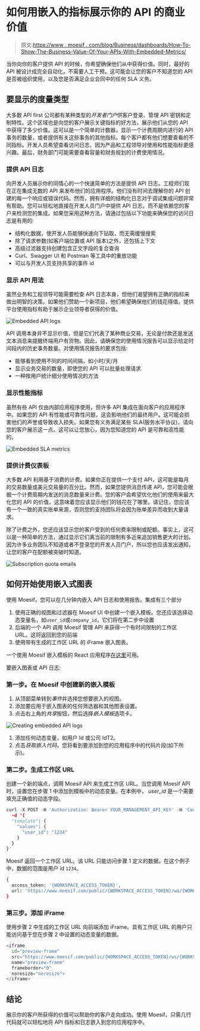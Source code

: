# 如何用嵌入的指标展示你的 API 的商业价值

> 原文:[https://www . moesif . com/blog/Business/dashboards/How-To-Show-The-Business-Value-Of-Your-APIs-With-Embedded-Metrics/](https://www.moesif.com/blog/business/dashboards/How-To-Show-The-Business-Value-Of-Your-APIs-With-Embedded-Metrics/)

当你向你的客户提供 API 的时候，你希望确保他们从中获得价值。同时，最好的 API 被设计成完全自动化，不需要人工干预。这可能会让您的客户不知道您的 API 是否被组织使用，以及您是否满足企业合同中的任何 SLA 义务。

## 要显示的度量类型

大多数 API first 公司都有某种类型的*开发者门户*供客户登录、管理 API 密钥和定制特性。这个区域也是向您的客户展示关键指标的好方法，展示他们从您的 API 中获得了多少价值。这可以是一个简单的计数器，显示一个计费周期内进行的 API 事务的数量，或者提供有关这些事务的其他指标。每个客户都有他们想要查看的不同指标。开发人员希望查看访问日志，因为产品和工程领导对使用和性能指标更感兴趣。最后，财务部门可能需要查看容量和财务规划的计费使用情况。

### 提供 API 日志

向开发人员展示你的同情心的一个快速简单的方法是提供 API 日志。工程师们现在正在集成无数的 API 来发布他们的应用程序。他们没有时间去理解你的 API 创建的每一个响应或错误代码。然而，拥有详细的结构化日志对于调试集成问题非常有帮助。您可以轻松地直接在开发人员门户中提供 API 日志，而不是依赖您的客户来检测您的集成。如果您采用这种方法，请通过包括以下功能来确保您的访问日志是有用的:

*   结构化数据，使开发人员能够快速向下钻取，而无需缓慢搜索
*   除了请求参数(如客户端位置或 API 版本)之外，还包括上下文
*   高级过滤器支持创建包含正文字段的复合查询
*   Curl、Swagger UI 和 Postman 等工具中的重放功能
*   可以与开发人员支持共享的事件 id

### 显示 API 用法

虽然业务和工程领导可能需要检查 API 日志本身，但他们渴望拥有正确的指标来做出明智的决策。如果他们赞助一个新项目，他们希望确保他们的钱花得值。提供平台使用指标有助于展示企业领导者获得的价值。

![Embedded API logs](img/d4bc532fe6472451d649cfd1c60fec42.png)

API 调用本身并不显示价值，但是它们代表了某种商业交易，无论是付款还是发送文本消息来提醒终端用户有货物。因此，请确保您的使用情况报告可以显示给定时间段内的历史事务数量。对使用情况报告的要求包括:

*   能够看到使用不同的时间间隔，如小时/天/月
*   显示业务交易的数量，即使您的 API 可以批量处理请求
*   一种按用户统计细分使用情况的方法

### 显示性能指标

虽然有些 API 仅由内部应用程序使用，但许多 API 集成在面向客户的应用程序中。如果您的 API 有性能或可靠性问题，这会影响他们的最终用户。这可能会损害他们的声誉或导致收入损失。如果您有义务满足某些 SLA(服务水平协议)，请向您的客户展示这一点。这可以让您放心，因为您知道您的 API 是可靠和高性能的。

![Embedded SLA metrics](img/6a6b35d2316186ea315f37dae22dde5d.png)

### 提供计费仪表板

大多数 API 利用基于消费的计费。如果你正在提供一个支付 API，这可能是每月的交易数量或美元交易量的百分比。然而，如果您提供消息传递 API，您可能会根据一个计费周期内发送的消息数量来计费。您的客户会希望优化他们的使用来最大化您的 API 的价值，这意味着您应该显示他们的钱花在了哪里。请记住，您应该有一个一致的真实账单来源，否则您的支持团队将会因为账单差异而收到大量请求。

除了计费之外，您还应该显示您的客户受到的任何费率限制或配额。事实上，这可以是一种简单的方法，通过显示它们离当前的限制有多近来追加销售更大的计划。因为许多业务团队不知道或者不登录您的开发人员门户，所以您也应该发出通知，让您的客户在配额被突破时知道。

![Subscription quota emails](img/e34ce37952c8d0051e65d45a2ba82ba6.png)

## 如何开始使用嵌入式图表

使用 Moesif，您可以在几分钟内嵌入 API 日志和使用报告。集成有三个部分

1.  使用正确的视图和过滤器在 Moesif UI 中创建一个嵌入模板。您还应该选择动态变量名，如`user_id`或`company_id`，它们将在第二步中设置
2.  后端的一个 API 调用 Moesif 管理 API 来获得一个有时间限制的工作区 URL。这将返回到您的前端
3.  使用带有生成的工作区 URL 的 iFrame 嵌入图表。

一个使用 Moesif 嵌入模板的 React 应用程序[在这里](https://github.com/Moesif/moesif-browser-embedded-api-dashboard)可用。

要嵌入图表或 API 日志:

### 第一步。在 Moesif 中创建新的嵌入模板

1.  从顶部菜单转到*事件*并选择您想要嵌入的视图。
2.  添加要应用于嵌入图表的任何筛选器和其他图表设置。
3.  点击右上角的*共享*按钮，然后选择*嵌入模板*选项卡。

![Creating embedded API logs](img/b91693c662d448ce1d618b22c18b592f.png)

1.  添加任何动态变量，如用户 Id 或公司 IdT2。
2.  点击*获取嵌入代码*，您将看到要添加到您的应用程序中的代码片段(如下所示)。

### 第二步。生成工作区 URL

创建一个新的端点，调用 Moesif API 来生成工作区 URL。当您调用 Moesif API 时，设置您在步骤 1 中添加到模板中的动态变量。在本例中， *user_id* 是一个需要填充正确值的动态字段。

```py
curl -X POST -H 'Authorization: Bearer YOUR_MANAGEMENT_API_KEY' -H 'Content-Type: application/json' -i 'https://api.moesif.com/v1/portal/~/workspaces/{WORKSPACE_ID}/access_token
  -d '{
  "template": {
    "values": {
      "user_id": "1234"
    }
  }
}' 
```

Moesif 返回一个工作区 URL。该 URL 只能访问步骤 1 定义的数据。在这个例子中，数据的范围是用户 id `1234`。

```py
{
  access_token: '{WORKSPACE_ACCESS_TOKEN}',
  url: 'https://www.moesif.com/public/{WORKSPACE_ACCESS_TOKEN}/ws/{WORKSPACE_ID}?embed=true
} 
```

### 第三步。添加 iFrame

使用步骤 2 中生成的工作区 URL 向前端添加 iFrame。具有工作区 URL 的用户只能访问基于您在步骤 2 中设置的动态变量的数据。

```py
<iframe
  id="preview-frame"
  src="https://www.moesif.com/public/{WORKSPACE_ACCESS_TOKEN}/ws/{WORKSPACE_ID}?embed=true"
  name="preview-frame"
  frameborder="0"
  noresize="noresize">
</iframe> 
```

## 结论

展示你的客户所获得的价值可以帮助你的客户走向成功。使用 Moesif，只需几行代码就可以轻松地将 API 指标和日志嵌入到您的应用程序中。